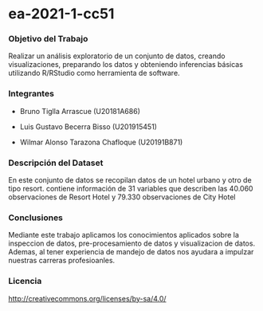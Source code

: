 # ea-2021-1-cc51




### Objetivo del Trabajo


Realizar un análisis exploratorio de un conjunto de datos, creando visualizaciones, preparando los datos y obteniendo inferencias básicas utilizando R/RStudio como herramienta de software.




### Integrantes

- Bruno Tiglla Arrascue (U20181A686)	

- Luis Gustavo Becerra Bisso (U201915451)	

- Wilmar Alonso Tarazona Chafloque (U20191B871)





### Descripción del Dataset

En este conjunto de datos se recopilan datos de un hotel urbano y otro de tipo resort. contiene información de 31 variables que describen las 40.060 observaciones de Resort Hotel y 79.330 observaciones de City Hotel





### Conclusiones


Mediante este trabajo aplicamos los conocimientos aplicados sobre la inspeccion de datos, pre-procesamiento de datos y visualizacion de datos. Ademas, al tener experiencia de mandejo de datos nos ayudara a impulzar nuestras carreras profesioanles.




### Licencia


http://creativecommons.org/licenses/by-sa/4.0/





